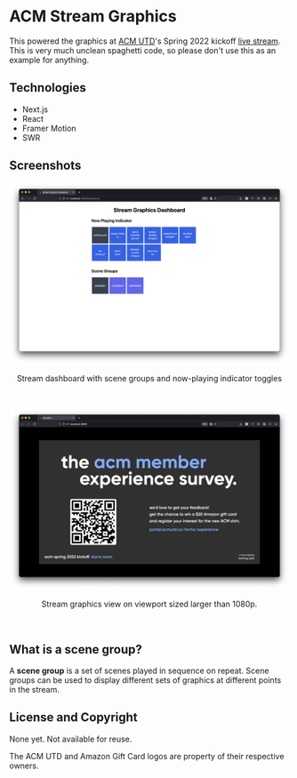 # ACM Stream Graphics

This powered the graphics at [ACM UTD](//acmutd.co)'s Spring 2022 kickoff [live stream](//www.youtube.com/watch?v=5iIJlpq97OI). This is very much unclean spaghetti code, so please don't use this as an example for anything.


## Technologies
- Next.js
- React
- Framer Motion
- SWR

## Screenshots
![](previews/dashboard.png)
<p align="center">Stream dashboard with scene groups and now-playing indicator toggles</p>

<p>&nbsp;</p>

![](previews/stream-view.png)
<p align="center">Stream graphics view on viewport sized larger than 1080p.</p>

<p>&nbsp;</p>

## What is a scene group?
A **scene group** is a set of scenes played in sequence on repeat. Scene groups can be used to display different sets of graphics at different points in the stream.

## License and Copyright
None yet. Not available for reuse.

The ACM UTD and Amazon Gift Card logos are property of their respective owners.